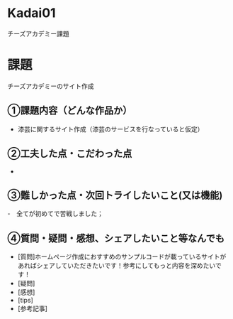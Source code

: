 # Kadai01
チーズアカデミー課題


# 課題　 

チーズアカデミーのサイト作成

## ①課題内容（どんな作品か）

- 漆芸に関するサイト作成（漆芸のサービスを行なっていると仮定）

## ②工夫した点・こだわった点

- 

## ③難しかった点・次回トライしたいこと(又は機能)

-　全てが初めてで苦戦しました；

## ④質問・疑問・感想、シェアしたいこと等なんでも

- [質問]ホームページ作成におすすめのサンプルコードが載っているサイトがあればシェアしていただきたいです！参考にしてもっと内容を深めたいです！
- [疑問]
- [感想]
- [tips]
- [参考記事]

